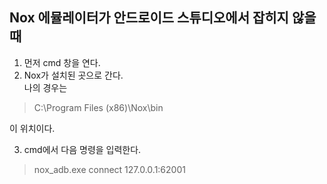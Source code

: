 ## Nox 에뮬레이터가 안드로이드 스튜디오에서 잡히지 않을때

1. 먼저 cmd 창을 연다.
2. Nox가 설치된 곳으로 간다. <br>
나의 경우는

> C:\Program Files (x86)\Nox\bin

이 위치이다.

3. cmd에서 다음 명령을 입력한다.

>nox_adb.exe connect 127.0.0.1:62001
